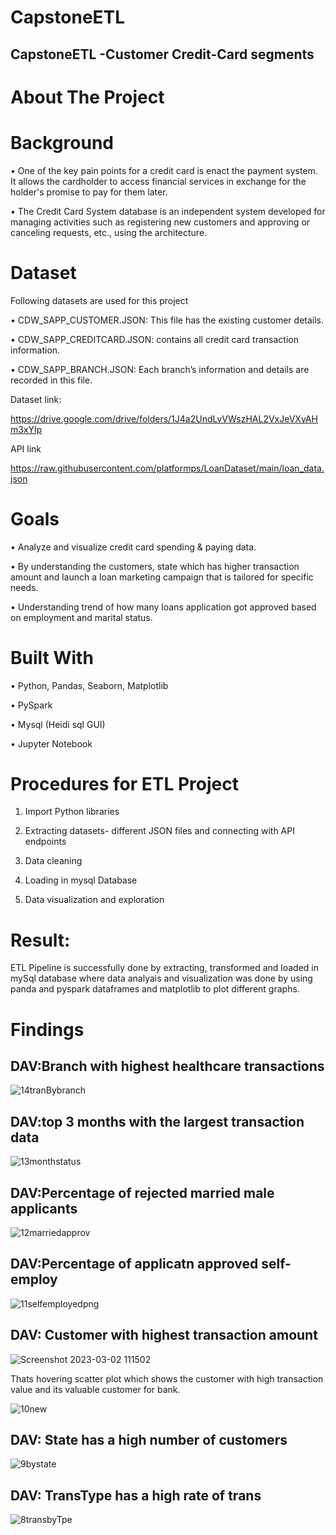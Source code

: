 # CapstoneETL

## CapstoneETL -Customer Credit-Card segments
# About The Project
# Background
•	One of the key pain points for a credit card is enact the payment system. It allows the cardholder to access financial services in exchange for the holder's promise to pay for them later.

•	The Credit Card System database is an independent system developed for managing activities such as registering new customers and approving or canceling requests, etc., using the architecture.
# Dataset
Following datasets are used for this project

•	CDW_SAPP_CUSTOMER.JSON: This file has the existing customer details.

•	CDW_SAPP_CREDITCARD.JSON: contains all credit card transaction information.

•	CDW_SAPP_BRANCH.JSON: Each branch’s information and details are recorded in this file. 
 
 Dataset link:
 
 https://drive.google.com/drive/folders/1J4a2UndLvVWszHAL2VxJeVXyAHm3xYIp
 
 API link
 
 https://raw.githubusercontent.com/platformps/LoanDataset/main/loan_data.json


# Goals
•	Analyze and visualize credit card spending & paying data.

•	By understanding the customers, state which has higher transaction amount and launch a loan marketing campaign that is tailored for specific needs.

•	Understanding trend of how many loans application got approved based on employment and marital status. 
# Built With
•	Python, Pandas,  Seaborn, Matplotlib

•	PySpark 

•	Mysql (Heidi sql GUI)

•	Jupyter Notebook

# Procedures for ETL Project
1.	Import Python libraries 

2.	Extracting datasets- different JSON files and connecting with API endpoints

3.	Data cleaning

4.	Loading in mysql Database

5.	Data visualization and exploration

# Result: 
ETL Pipeline is successfully done by extracting, transformed and loaded in mySql database where data analyais and visualization was done by using panda and pyspark dataframes and matplotlib to plot different graphs.

# Findings
##  DAV:Branch with highest healthcare transactions
![14tranBybranch](https://user-images.githubusercontent.com/118309716/221956537-91b40300-e049-41ed-955e-0279735added.png)

##  DAV:top 3 months with the largest transaction data
![13monthstatus](https://user-images.githubusercontent.com/118309716/221956589-42684b09-d042-4313-918e-4b3d7ae3446d.png)

##  DAV:Percentage of rejected married male applicants
![12marriedapprov](https://user-images.githubusercontent.com/118309716/221957689-86f57437-0a2d-4834-af09-9cd098853ffe.png)

##  DAV:Percentage of applicatn approved  self-employ
![11selfemployedpng](https://user-images.githubusercontent.com/118309716/221956645-8b449c0a-4374-49f5-b57d-537249ee345c.png)
## DAV: Customer with highest transaction amount
![Screenshot 2023-03-02 111502](https://user-images.githubusercontent.com/118309716/222489495-c25be83a-0f0d-45da-ba11-c121baa8a458.png)

Thats hovering scatter plot which shows the customer with high transaction value and its valuable customer for bank.

![10new](https://user-images.githubusercontent.com/118309716/221956693-6a092e00-5934-46c8-b95a-5d4cb402d54c.png)
## DAV: State has a high number of customers
![9bystate](https://user-images.githubusercontent.com/118309716/221956748-d2575f45-396f-4a18-80db-d95be8f6656d.png)

## DAV: TransType has a high rate of trans
![8transbyTpe](https://user-images.githubusercontent.com/118309716/221957568-51df279e-db89-4772-a1b6-e3f44ec12836.png)













